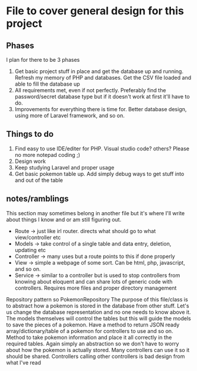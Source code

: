 # File to cover general design for this project

## Phases
I plan for there to be 3 phases

1. Get basic project stuff in place and get the database up and running. Refresh my memory of PHP and databases. Get the CSV file loaded and able to fill the database up
2. All requirements met, even if not perfectly. Preferably find the password/secret database type but if it doesn't work at first it'll have to do.
3. Improvements for everything there is time for. Better database design, using more of Laravel framework, and so on.

## Things to do
1. Find easy to use IDE/editer for PHP. Visual studio code? others? Please no more notepad coding ;)
2. Design work
3. Keep studying Laravel and proper usage
4. Get basic pokemon table up. Add simply debug ways to get stuff into and out of the table


## notes/ramblings
This section may sometimes belong in another file but it's where I'll write about things I know and or am still figuring out.

* Route -> just like irl router. directs what should go to what view/controller etc
* Models -> take control of a single table and data entry, deletion, updating etc
* Controller -> many uses but a route points to this if done properly
* View -> simple a webpage of some sort. Can be html, php, javascript, and so on.
* Service -> similar to a controller but is used to stop controllers from knowing about eloquent and can share lots of generic code with controllers. Requires more files and proper directory management

Repository pattern so PokemonRepository The purpose of this file/class is to abstract how a pokemon is stored in the database from other stuff. 
Let's us change the database representation and no one needs to know above it.
The models themselves will control the tables but this will guide the models to save the pieces of a pokemon. Have a method to return JSON ready array/dictionary/table of a pokemon for controllers to use and so on.
Method to take pokemon information and place it all correctly in the required tables. Again simply an abstraction so we don't have to worry about how the pokemon is actually stored. Many controllers can use it so it should be shared.
Controllers calling other controllers is bad design from what I've read

